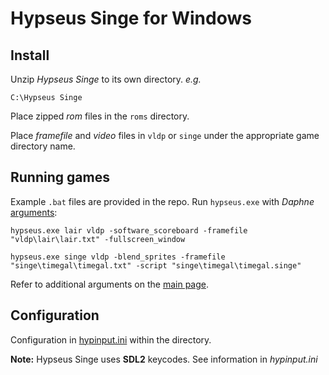 # Hypseus Singe for Windows

## Install

Unzip *Hypseus Singe* to its own directory. *e.g.*

    C:\Hypseus Singe

Place zipped *rom* files in the `roms` directory.

Place *framefile* and *video* files in `vldp` or `singe` under the appropriate game directory name.

## Running games

Example `.bat` files are provided in the repo. Run `hypseus.exe` with *Daphne* [arguments](http://www.daphne-emu.com/mediawiki/index.php/CmdLine):

    hypseus.exe lair vldp -software_scoreboard -framefile "vldp\lair\lair.txt" -fullscreen_window

    hypseus.exe singe vldp -blend_sprites -framefile "singe\timegal\timegal.txt" -script "singe\timegal\timegal.singe"

Refer to additional arguments on the [main page](https://github.com/DirtBagXon/hypseus-singe#extended-arguments-and-keys).

## Configuration

Configuration in [hypinput.ini](https://github.com/DirtBagXon/hypseus-singe/blob/master/doc/hypinput.ini) within the directory.

**Note:** Hypseus Singe uses **SDL2** keycodes. See information in *hypinput.ini*
